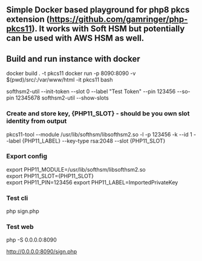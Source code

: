 ## Simple Docker based playground for php8 pkcs extension (https://github.com/gamringer/php-pkcs11). It works with Soft HSM but potentially can be used with AWS HSM as well.


## Build and run instance with docker
docker build . -t pkcs11
docker run  -p 8090:8090 -v $(pwd)/src/:/var/www/html -it pkcs11 bash

softhsm2-util --init-token --slot 0 --label "Test Token" --pin 123456 --so-pin 12345678
softhsm2-util --show-slots

### Create and store key, {PHP11_SLOT} - should be you own slot identity from output

pkcs11-tool --module /usr/lib/softhsm/libsofthsm2.so -l -p 123456 -k --id 1 --label {PHP11_LABEL}  --key-type rsa:2048  --slot {PHP11_SLOT}

### Export config

export PHP11_MODULE=/usr/lib/softhsm/libsofthsm2.so \
export PHP11_SLOT={PHP11_SLOT} \
export PHP11_PIN=123456
export PHP11_LABEL=ImportedPrivateKey

### Test cli

php sign.php

### Test web

php -S 0.0.0.0:8090

http://0.0.0.0:8090/sign.php
